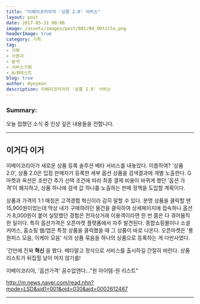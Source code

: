 ```yaml
---
title: "이베이코리아의 '상품 2.0' 서비스"
layout: post
date: 2017-05-31 08:06
image: /assets/images/post/001/04_00title.png
headerImage: true
category: 기획
tag:
- 기획
- 사용자
- 분석
- 서비스기획
- A/B테스트
blog: true
author: Hyeyeon
description: 이베이코리아의 '상품 2.0' 서비스
---
```


### Summary:

오늘 접했던 소식 중 인상 깊은 내용들을 전합니다.

---

## 이거다 이거

이베이코리아가 새로운 상품 등록 솔루션 베타 서비스를 내놓았다. 이름하여? '상품 2.0', 상품 2.0은 입점 판매자가 등록한 세부 옵션 상품을 검색결과에 개별 노출한다. 
G마켓과 옥션은 조만간 추가 선택 조건에 따라 최종 결제 비용이 바뀌게 했던 '옵션 가격'이 폐지하고, 상품 하나에 검색 값 하나를 노출하는 판매 정책을 도입할 계획이다.

상품과 가격의 1:1 매칭은 고객경험 혁신이라 감히 말할 수 있다. 분명 상품을 클릭할 땐 15,900원이었는데 막상 내가 구매하려던 물건을 클릭하여 상세페이지에 접속하니 옵션가 8,000원이 붙어 실망했던 경험은 전자상거래 이용객이라면 한 번 쯤은 다 겪어봄직한 일이다. 특히 옵션가격은 오픈마켓 플랫폼에서 자주 발견된다. 종합쇼핑몰이나 소셜커머스, 홈쇼핑 웹/앱은 특정 상품을 클릭했을 때 그 상품이 바로 나온다. 오픈마켓은 '롱원피스 모음, 이케아 모음' 식의 상품 묶음을 하나의 상품으로 등록하는 게 다반사였다.

'간만에 진짜 **혁신** 을 봤다. 베타말고 정식으로 서비스를 출시하길 간절히 바란다. 상품 리스트가 뒤집힐 날이 머지 않기를!


이베이코리아, '옵션가격' 꼼수없앤다..."원 아이템-원 리스트"

http://m.news.naver.com/read.nhn?mode=LSD&sid1=001&oid=030&aid=0002612467



---
